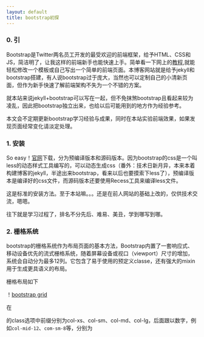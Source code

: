 ```yaml
---
layout: default
title: bootstrap初探
---
```

### 0. 引

Bootstrap是Twitter两名员工开发的最受欢迎的前端框架，给予HTML、CSS和JS，简洁明了，让我这样的前端新手也能快速上手。简单看一下网上的[教程](http://www.w3cschool.cc/bootstrap/bootstrap-tutorial.html),就能轻松修改一个模板或自己写出一个简单的前端页面。本博客网站就是给予jekyll和bootstrap搭建，有人说bootstrap过于庞大，当然也可以定制自己的小清新页面，但作为新手快速了解前端架构不失为一个不错的方案。

就本站来说jekyll+bootstrap可以写在一起，但不免抹煞bootstrap且看起来较为凌乱，因此把bootstrap独立出来，也给以后可能用到的地方作为经验参考。

本文会不定期更新bootstrap学习经验与成果，同时在本站实验前端效果，如果发现页面经常变化请淡定处理。

### 1. 安装

So easy！[官网](http://getbootstrap.com/)下载，分为预编译版本和源码版本。因为bootstrap的css是一个叫less的动态样式工具编写的，可以动态生成css（番外：技术日新月异，本来本着构建博客的jekyll，半途出来bootstrap，看来以后也要摸索下less了），预编译版本是编译好的css文件，而源码版本还要使用Recess工具来编译less文件。



这是标准的安装方法。至于本站嘛。。。还是在前人网站的基础上改的，仅供技术交流，嗯嗯。


往下就是学习过程了，排名不分先后、难易、美丑，学到哪写到哪。

### 2. 栅格系统

bootstrap的栅格系统作为布局页面的基本方法，Bootstrap内置了一套响应式、移动设备优先的流式栅格系统，随着屏幕设备或视口（viewport）尺寸的增加，系统会自动分为最多12列。它包含了易于使用的预定义classe，还有强大的mixin用于生成更具语义的布局。

栅格布局如下

！[bootstrap grid](/images/2015-3-15-Learning-bootstrap/bootstrap-grid.jpg)

在<div>的class选项中前缀分别为col-xs、col-sm、col-md、col-lg，后面跟以数字，例如`col-mid-12`、`com-sm-8`等，分别为















